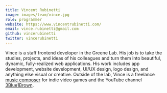 ```yaml
---
title: Vincent Rubinetti
image: images/team/vince.jpg
role: programmer
website: https://www.vincentrubinetti.com/
email: vince.rubinetti@gmail.com
github: vincerubinetti
twitter: vincerubinetti
---
```


Vince is a staff frontend developer in the Greene Lab.
His job is to take the studies, projects, and ideas of his colleagues and turn them into beautiful, dynamic, fully-realized web applications.
His work includes app development, website development, UI/UX design, logo design, and anything else visual or creative.
Outside of the lab, Vince is a freelance [music composer](https://www.vincentrubinetti.com/) for indie video games and the YouTube channel [3Blue1Brown](https://www.youtube.com/3blue1brown).
